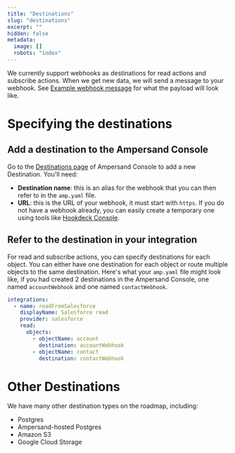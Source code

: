 ```yaml
---
title: "Destinations"
slug: "destinations"
excerpt: ""
hidden: false
metadata: 
  image: []
  robots: "index"
---
```


We currently support webhooks as destinations for read actions and subscribe actions. When we get new data, we will send a message to your webhook. See [Example webhook message](doc:read-actions#example-webhook-message) for what the payload will look like.

# Specifying the destinations

## Add a destination to the Ampersand Console

Go to the [Destinations page](https://console.withampersand.com/projects/_/destinations/new) of Ampersand Console to add a new Destination. You'll need:
- **Destination name**: this is an alias for the webhook that you can then refer to in the `amp.yaml` file.
- **URL**: this is the URL of your webhook, it must start with `https`. If you do not have a webhook already, you can easily create a temporary one using tools like [Hookdeck Console](https://console.hookdeck.com). 

## Refer to the destination in your integration

For read and subscribe actions, you can specify destinations for each object. You can either have one destination for each object or route multiple objects to the same destination. Here's what your `amp.yaml` file might look like, if you had created 2 destinations in the Ampersand Console, one named `accountWebhook` and one named `contactWebhook`.

```yaml
integrations:
  - name: readFromSalesforce
    displayName: Salesforce read
    provider: salesforce
    read:
      objects:
        - objectName: account
          destination: accountWebhook
        - objectName: contact
          destination: contactWebhook
```

<!-- # Webhook security

We use Svix to deliver the webhooks, so you can use one of the [official Svix SDKs](https://docs.svix.com/receiving/verifying-payloads/how#framework-specific-examples) to verify that the webhook comes from Ampersand, or [do it manually](https://docs.svix.com/receiving/verifying-payloads/how-manual). We will provide you with your webhook secret during the onboarding process. -->

# Other Destinations

We have many other destination types on the roadmap, including:
- Postgres
- Ampersand-hosted Postgres
- Amazon S3
- Google Cloud Storage
